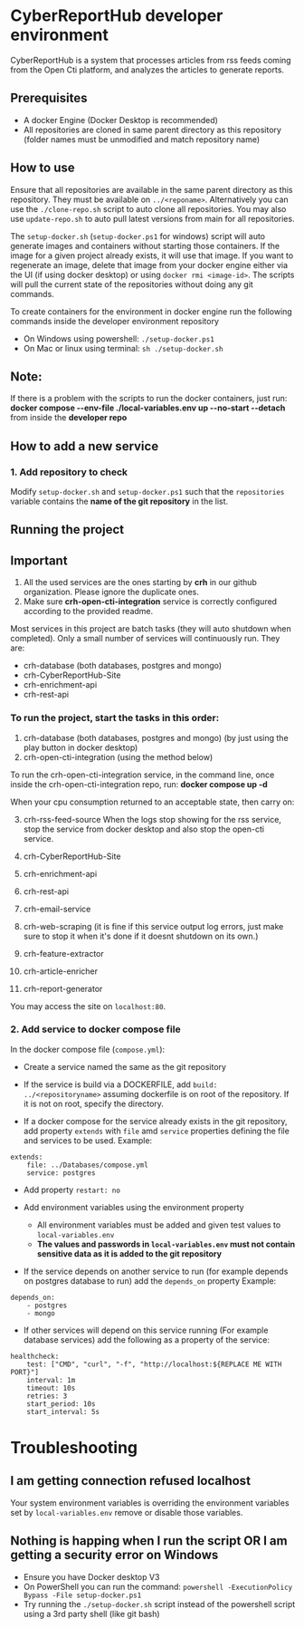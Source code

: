 # CyberReportHub developer environment

CyberReportHub is a system that processes articles from rss feeds coming from the Open Cti platform,  and analyzes the articles to generate reports.

## Prerequisites
- A docker Engine (Docker Desktop is recommended)
- All repositories are cloned in same parent directory as this repository (folder names must be unmodified and match repository name)

## How to use
Ensure that all repositories are available in the same parent directory as this repository. They must be available on `../<reponame>`. Alternatively you can use the `./clone-repo.sh` script to auto clone all repositories.
You may also use `update-repo.sh` to auto pull latest versions from main for all repositories. 

The `setup-docker.sh` (`setup-docker.ps1` for windows) script will auto generate images and containers without starting those containers. If the image for a given project already exists, it will use that image. If you want to regenerate an
image, delete that image from your docker engine either via the UI (if using docker desktop) or using `docker rmi <image-id>`. The scripts will pull the current state of the repositories without doing any git commands.

To create containers for the environment in docker engine run the following commands inside the developer environment repository
- On Windows using powershell: `./setup-docker.ps1`
- On Mac or linux using terminal: `sh ./setup-docker.sh`

## Note: 
If there is a problem with the scripts to run the docker containers, just run: 	**docker compose --env-file ./local-variables.env up --no-start --detach** 
from inside the **developer repo** 

## How to add a new service
### 1. Add repository to check
Modify `setup-docker.sh` and `setup-docker.ps1` such that the `repositories` variable contains the **name of the git repository** in the list. 

## Running the project

## Important
1. All the used services are the ones starting by **crh** in our github organization. Please ignore the duplicate ones.
2. Make sure **crh-open-cti-integration** service is correctly configured according to the provided readme.

Most services in this project are batch tasks (they will auto shutdown when completed). Only a small number of services will continuously run. They are:

- crh-database (both databases, postgres and mongo)
- crh-CyberReportHub-Site
- crh-enrichment-api
- crh-rest-api

### To run the project, start the tasks in this order:

1. crh-database (both databases, postgres and mongo) (by just using the play button in docker desktop)
2. crh-open-cti-integration (using the method below)

To run the crh-open-cti-integration service, in the command line, once inside the crh-open-cti-integration repo, run: **docker compose up -d**

When your cpu consumption returned to an acceptable state, then carry on: 

3. crh-rss-feed-source
When the logs stop showing for the rss service, stop the service from docker desktop and also stop the open-cti service.

4. crh-CyberReportHub-Site
5. crh-enrichment-api
6. crh-rest-api
7. crh-email-service 
8. crh-web-scraping (it is fine if this service output log errors, just make sure to stop it when it's done if it doesnt shutdown on its own.)
9. crh-feature-extractor
10. crh-article-enricher
11. crh-report-generator

You may access the site on `localhost:80`.

### 2. Add service to docker compose file

In the docker compose file (`compose.yml`):
- Create a service named the same as the git repository
- If the service is build via a DOCKERFILE, add `build: ../<repositoryname>` assuming dockerfile is on root of the repository. If it is not on root, specify the directory.

- If a docker compose for the service already exists in the git repository, add property `extends` with `file` amd `service` properties defining the file and services to be used.
Example:
```
extends:
    file: ../Databases/compose.yml
    service: postgres
```

- Add property `restart: no`
- Add environment variables using the environment property
  - All environment variables must be added and given test values to `local-variables.env`
  - **The values and passwords in `local-variables.env` must not contain sensitive data as it is added to the git repository**

- If the service depends on another service to run (for example depends on postgres database to run) add the `depends_on` property
Example:
```
depends_on:
    - postgres
    - mongo
```

- If other services will depend on this service running (For example database services) add the following as a property of the service: 
```
healthcheck:
    test: ["CMD", "curl", "-f", "http://localhost:${REPLACE ME WITH PORT}"]
    interval: 1m
    timeout: 10s
    retries: 3
    start_period: 10s
    start_interval: 5s
```

# Troubleshooting

## I am getting connection refused localhost

Your system environment variables is overriding the environment variables set by `local-variables.env` remove or disable those variables.

## Nothing is happing when I run the script OR I am getting a security error on Windows

- Ensure you have Docker desktop V3
- On PowerShell you can run the command: `powershell -ExecutionPolicy Bypass -File setup-docker.ps1`
- Try running the `./setup-docker.sh` script instead of the powershell script using a 3rd party shell (like git bash)
